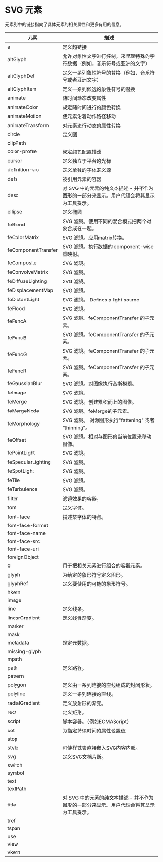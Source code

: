 SVG 元素
===

元素列中的链接指向了具体元素的相关属性和更多有用的信息。

| 元素 | 描述 |
| --- | --- |
| a | 定义超链接 |
| altGlyph | 允许对象性文字进行控制，来呈现特殊的字符数据（例如，音乐符号或亚洲的文字） |
| altGlyphDef | 定义一系列象性符号的替换（例如，音乐符号或者亚洲文字） |
| altGlyphItem | 定义一系列候选的象性符号的替换 |
| animate | 随时间动态改变属性 |
| animateColor | 规定随时间进行的颜色转换 |
| animateMotion | 使元素沿着动作路径移动 |
| animateTransform | 对元素进行动态的属性转换 |
| circle | 定义圆 |
| clipPath | |
| color-profile | 规定颜色配置描述 |
| cursor | 定义独立于平台的光标 |
| definition-src | 定义单独的字体定义源 |
| defs | 被引用元素的容器 |
| desc | 对 SVG 中的元素的纯文本描述 - 并不作为图形的一部分来显示。用户代理会将其显示为工具提示。 |
| ellipse | 定义椭圆 |
| feBlend | SVG 滤镜。使用不同的混合模式把两个对象合成在一起。 |
| feColorMatrix | SVG 滤镜。应用matrix转换。 |
| feComponentTransfer | SVG 滤镜。执行数据的 component-wise 重映射。 |
| feComposite | SVG 滤镜。 |
| feConvolveMatrix | SVG 滤镜。 |
| feDiffuseLighting | SVG 滤镜。 |
| feDisplacementMap | SVG 滤镜。 |
| feDistantLight | SVG 滤镜。 Defines a light source |
| feFlood | SVG 滤镜。 |
| feFuncA | SVG 滤镜。feComponentTransfer 的子元素。 |
| feFuncB | SVG 滤镜。feComponentTransfer 的子元素。 |
| feFuncG | SVG 滤镜。feComponentTransfer 的子元素。 |
| feFuncR | SVG 滤镜。feComponentTransfer 的子元素。 |
| feGaussianBlur | SVG 滤镜。对图像执行高斯模糊。 |
| feImage | SVG 滤镜。 |
| feMerge | SVG 滤镜。创建累积而上的图像。 |
| feMergeNode | SVG 滤镜。feMerge的子元素。 |
| feMorphology | SVG 滤镜。 对源图形执行"fattening" 或者 "thinning"。 |
| feOffset | SVG 滤镜。相对与图形的当前位置来移动图像。 |
| fePointLight | SVG 滤镜。 |
| feSpecularLighting | SVG 滤镜。 |
| feSpotLight | SVG 滤镜。 |
| feTile | SVG 滤镜。 |
| feTurbulence | SVG 滤镜。 |
| filter | 滤镜效果的容器。 |
| font | 定义字体。 |
| font-face | 描述某字体的特点。 |
| font-face-format |  |
| font-face-name |  |
| font-face-src |  |
| font-face-uri |  |
| foreignObject |  |
| g | 用于把相关元素进行组合的容器元素。 |
| glyph | 为给定的象形符号定义图形。 |
| glyphRef | 定义要使用的可能的象形符号。 |
| hkern |  |
| image |  |
| line | 定义线条。 |
| linearGradient | 定义线性渐变。 |
| marker |  |
| mask |  |
| metadata | 规定元数据。 |
| missing-glyph |  |
| mpath |  |
| path | 定义路径。 |
| pattern |  |
| polygon | 定义由一系列连接的直线组成的封闭形状。 |
| polyline | 定义一系列连接的直线。 |
| radialGradient | 定义放射形的渐变。 |
| rect | 定义矩形。 |
| script | 脚本容器。（例如ECMAScript） |
| set | 为指定持续时间的属性设置值 |
| stop |  |
| style | 可使样式表直接嵌入SVG内容内部。 |
| svg | 定义SVG文档片断。 |
| switch |  |
| symbol |  |
| text |  |
| textPath |  |
| title | 对 SVG 中的元素的纯文本描述 - 并不作为图形的一部分来显示。用户代理会将其显示为工具提示。 |
| tref |  |
| tspan |  |
| use |  |
| view |  |
| vkern |  |